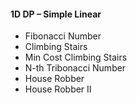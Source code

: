 #### 1D DP – Simple Linear
-  Fibonacci Number
-  Climbing Stairs
-  Min Cost Climbing Stairs
-  N-th Tribonacci Number
-  House Robber
-  House Robber II